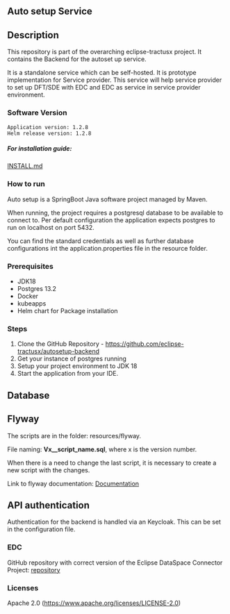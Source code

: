 ## Auto setup Service

## Description

This repository is part of the overarching eclipse-tractusx project. It contains the Backend for the autoset up service.

It is a standalone service which can be self-hosted. 
It is prototype implementation for Service provider.
This service will help service provider to set up DFT/SDE with EDC and EDC as service in service provider environment.


### Software Version

```shell
Application version: 1.2.8
Helm release version: 1.2.8
```


##### For installation guide:

[INSTALL.md](INSTALL.md)


### How to run

Auto setup is a SpringBoot Java software project managed by Maven.

When running, the project requires a postgresql database to be available to connect to. Per default configuration the application expects postgres to run on localhost on port 5432.

You can find the standard credentials as well as further database configurations int the application.properties file in the resource folder.


### Prerequisites
- JDK18
- Postgres 13.2
- Docker
- kubeapps
- Helm chart for Package installation

### Steps
1. Clone the GitHub Repository - https://github.com/eclipse-tractusx/autosetup-backend
2. Get your instance of postgres running
3. Setup your project environment to JDK 18
4. Start the application from your IDE.

## Database
## Flyway
The scripts are in the folder: resources/flyway.<p>
File naming: <b>Vx__script_name.sql</b>, where x is the version number. <p>
When there is a need to change the last script, it is necessary to create a new script with the changes.

Link to flyway documentation: [Documentation](https://flywaydb.org/documentation/) 

## API authentication
Authentication for the backend is handled via an Keycloak. This can be set in the configuration file.


### EDC
GitHub repository with correct version of the Eclipse DataSpace Connector Project: [repository](https://github.com/catenax-ng/product-edc)

### Licenses
Apache 2.0 (https://www.apache.org/licenses/LICENSE-2.0)

